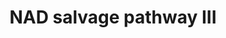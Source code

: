 ---
annotations:
- id: PW:0000219
  parent: classic metabolic pathway
  type: Pathway Ontology
  value: nicotinamide adenine dinucleotide biosynthetic pathway
- id: PW:0000868
  parent: classic metabolic pathway
  type: Pathway Ontology
  value: purine salvage pathway
- id: PW:0000220
  parent: classic metabolic pathway
  type: Pathway Ontology
  value: pyridine nucleotide biosynthetic pathway
authors:
- Cizar
- AlexanderPico
- MaintBot
description: In addition to de novo synthesis of NAD (NAD biosynthesis II (from tryptophan))
  and regeneration from nicotinamide degradation products and extracellular nicotinate
  (NAD salvage pathway I), yeast posseses an additional route for synthesizing NAD,
  called the nicotinamide riboside salvage pathway [Bieganowsk04]. In this pathway
  1-(β-D ribofuranosyl)nicotinamide is converted to β-nicotinamide D-ribonucleotide
  and subsequently to NAD+, in reactions catalyzed by the enzymes nicotinamide riboside
  kinase and nicotinamide mononucleotide adenylyltransferase [Bieganowsk04].  Bacteria
  that lack the enzymes for de novo NAD biosynthesis are able to convert extracellular
  NAD to less polar degradation products, which are then imported into the cell and
  processed back to NAD via 1-(β-D ribofuranosyl)nicotinamide (see NAD salvage pathway
  II) [Bieganowsk04]. However, the genes that those bacteria utilize to convert the
  extracellular NAD into 1-(β-D ribofuranosyl)nicotinamide have not been identified
  in fungi or animals, which may have only the later part of the pathway, as described
  here [Bieganowsk04].
last-edited: 2019-08-16
organisms:
- Escherichia coli
redirect_from:
- /index.php/Pathway:WP2488
- /instance/WP2488
revision: null
schema-jsonld:
- '@context': https://schema.org/
  '@id': https://wikipathways.github.io/pathways/WP2488.html
  '@type': Dataset
  creator:
    '@type': Organization
    name: WikiPathways
  description: In addition to de novo synthesis of NAD (NAD biosynthesis II (from
    tryptophan)) and regeneration from nicotinamide degradation products and extracellular
    nicotinate (NAD salvage pathway I), yeast posseses an additional route for synthesizing
    NAD, called the nicotinamide riboside salvage pathway [Bieganowsk04]. In this
    pathway 1-(β-D ribofuranosyl)nicotinamide is converted to β-nicotinamide D-ribonucleotide
    and subsequently to NAD+, in reactions catalyzed by the enzymes nicotinamide riboside
    kinase and nicotinamide mononucleotide adenylyltransferase [Bieganowsk04].  Bacteria
    that lack the enzymes for de novo NAD biosynthesis are able to convert extracellular
    NAD to less polar degradation products, which are then imported into the cell
    and processed back to NAD via 1-(β-D ribofuranosyl)nicotinamide (see NAD salvage
    pathway II) [Bieganowsk04]. However, the genes that those bacteria utilize to
    convert the extracellular NAD into 1-(β-D ribofuranosyl)nicotinamide have not
    been identified in fungi or animals, which may have only the later part of the
    pathway, as described here [Bieganowsk04].
  keywords:
  - ADP
  - Adenosine
  - Hydrogen Ion
  - NAD
  - Nicotinamide
  - Nicotinamide ribotide
  - Pyrophosphate
  - nadR
  - riboside
  - triphosphate
  license: CC0
  name: NAD salvage pathway III
seo: CreativeWork
title: NAD salvage pathway III
wpid: WP2488
---